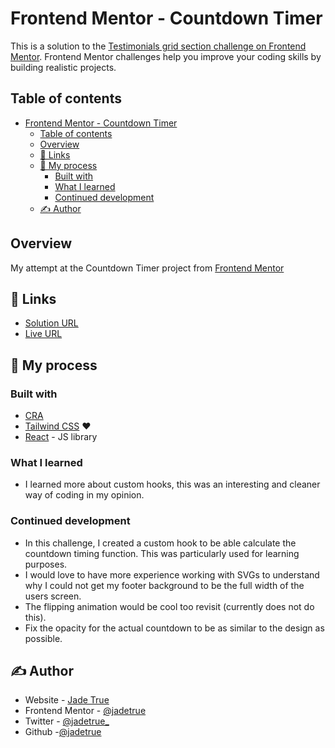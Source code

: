 # Frontend Mentor - Countdown Timer

This is a solution to the [Testimonials grid section challenge on Frontend Mentor](https://www.frontendmentor.io/challenges/launch-countdown-timer-N0XkGfyz-). Frontend Mentor challenges help you improve your coding skills by building realistic projects.

## Table of contents

- [Frontend Mentor - Countdown Timer](#frontend-mentor---countdown-timer)
  - [Table of contents](#table-of-contents)
  - [Overview](#overview)
  - [🔗 Links](#-links)
  - [🧰 My process](#-my-process)
    - [Built with](#built-with)
    - [What I learned](#what-i-learned)
    - [Continued development](#continued-development)
  - [✍️ Author](#️-author)

## Overview

My attempt at the Countdown Timer project from [Frontend Mentor](https://www.frontendmentor.io/)

<!-- ![image]() -->

## 🔗 Links

- [Solution URL](https://www.frontendmentor.io/solutions/countdown-timer-react-CBnwjsq56Z)
- [Live URL](https://dapper-longma-e291e8.netlify.app/)

## 🧰 My process

### Built with

-   [CRA](https://reactjs.org/docs/create-a-new-react-app.html)
-   [Tailwind CSS](https://tailwindcss.com/) ❤️
-   [React](https://reactjs.org/) - JS library

### What I learned

- I learned more about custom hooks, this was an interesting and cleaner way of coding in my opinion.

### Continued development

- In this challenge, I created a custom hook to be able calculate the countdown timing function. This was particularly used for learning purposes. 
- I would love to have more experience working with SVGs to understand why I could not get my footer background to be the full width of the users screen.
- The flipping animation would be cool too revisit (currently does not do this).
- Fix the opacity for the actual countdown to be as similar to the design as possible.

##  ✍️ Author

-   Website - [Jade True](https://www.jadetrue.co.uk)
-   Frontend Mentor - [@jadetrue](https://www.frontendmentor.io/profile/jadetrue)
-   Twitter - [@jadetrue\_](https://twitter.com/jadetrue_)
-   Github -[@jadetrue](https://github.com/jadetrue)
